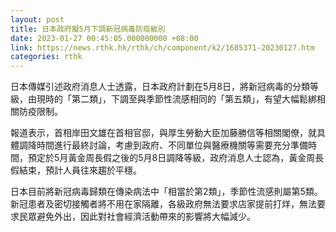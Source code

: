 ```yaml
---
layout: post
title: 日本政府擬5月下調新冠病毒防疫級別
date: 2023-01-27 00:45:05.000000000 +08:00
link: https://news.rthk.hk/rthk/ch/component/k2/1685371-20230127.htm
categories: rthk
---
```


日本傳媒引述政府消息人士透露，日本政府計劃在5月8日，將新冠病毒的分類等級，由現時的「第二類」，下調至與季節性流感相同的「第五類」，有望大幅鬆綁相關防疫限制。

報道表示，首相岸田文雄在首相官邸，與厚生勞動大臣加藤勝信等相關閣僚，就具體調降時間進行最終討論，考慮到政府、不同單位與醫療機關等需要充分準備時間，預定於5月黃金周長假之後的5月8日調降等級，政府消息人士認為，黃金周長假結束，預計人員往來趨於平穩。

日本目前將新冠病毒歸類在傳染病法中「相當於第2類」，季節性流感則屬第5類。新冠患者及密切接觸者將不用在家隔離，各級政府無法要求店家提前打烊，無法要求民眾避免外出，因此對社會經濟活動帶來的影響將大幅減少。
